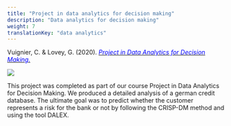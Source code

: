 ```yaml
---
title: "Project in data analytics for decision making"
description: "Data analytics for decision making"
weight: 7
translationKey: "data analytics"
---
```



Vuignier, C. & Lovey, G. (2020). [<span style="color:blue">*Project in Data Analytics for Decision Making.*</span>](https://bookdown.org/gaetan_lovey/data_analytics/)



![](/dalex.png)


This project was completed as part of our course Project in Data Analytics for Decision Making. We produced a detailed analysis of a german credit database. The ultimate goal was to predict whether the customer represents a risk for the bank or not by following the CRISP-DM method and using the tool DALEX.
